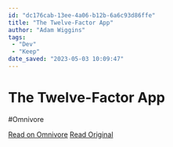```yaml
---
id: "dc176cab-13ee-4a06-b12b-6a6c93d86ffe"
title: "The Twelve-Factor App"
author: "Adam Wiggins"
tags:
 - "Dev"
 - "Keep"
date_saved: "2023-05-03 10:09:47"
---
```


# The Twelve-Factor App
#Omnivore

[Read on Omnivore](https://omnivore.app/me/the-twelve-factor-app-187e0dffa3d)
[Read Original](https://12factor.net)

